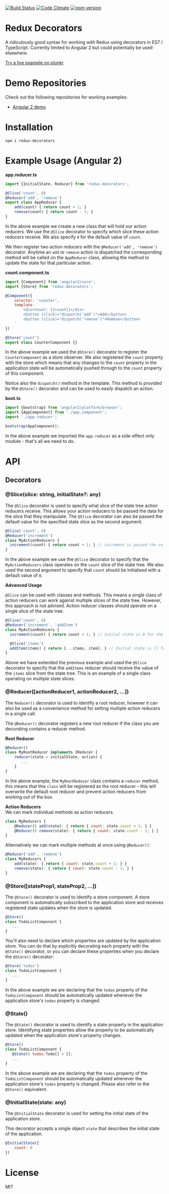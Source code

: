 [![Build Status](https://travis-ci.org/KarlPurk/redux-decorators.svg?branch=master)](https://travis-ci.org/KarlPurk/redux-decorators) [![Code Climate](https://codeclimate.com/github/KarlPurk/redux-decorators/badges/gpa.svg)](https://codeclimate.com/github/KarlPurk/redux-decorators) [![npm version](https://badge.fury.io/js/redux-decorators.svg)](https://badge.fury.io/js/redux-decorators)

# Redux Decorators

A ridiculously good syntax for working with Redux using decorators in ES7 / TypeScript.  Currently limited to Angular 2 but could potentially be used elsewhere.

<a href="http://plnkr.co/edit/1R31jl2qw0NbEz75ul9L?p=preview" target="_blank">Try a live example on plunkr</a>

# Demo Repositories

Check out the following repositories for working examples:

 - <a href="https://github.com/KarlPurk/redux-decorators-ng2-demo">Angular 2 demo</a>

# Installation

```
npm i redux-decorators
```

# Example Usage (Angular 2)

**app.reducer.ts**  

```js
import {InitialState, Reducer} from 'redux-decorators';

@Slice('count', 0)
@Reducer('add', 'remove')
export class AppReducer {
    add(count) { return count + 1; }
    remove(count) { return count - 1; }
}
```

In the above example we create a new class that will hold our action reducers.  We use the `@Slice` decorator to specify which slice these action reducers receive.  We also specify `0` for the default value of `count`.  

We then register two action reducers with the `@Reducer('add', 'remove')` decorator.  Anytime an `add` or `remove` action is dispatched the corresponding method will be called on the `AppReducer` class, allowing the method to update the state for that particular action.

**count.component.ts**  

```js
import {Component} from 'angular2/core';
import {Store} from 'redux-decorators';

@Component({
    selector: 'counter',
    template: `
        <div>Count: {{count}}</div>
        <button (click)="dispatch('add')">Add</button>
        <button (click)="dispatch('remove')">Remove</button>
    `
})

@Store('count')
export class CounterComponent {}
```

In the above example we used the `@Store()` decorator to register the `CounterComponent` as a store observer.  We also registered the `count` property with the store which means that any changes to the `count` property in the application state will be automatically pushed through to the `count` property of this component.

Notice also the `dispatch()` method in the template.  This method is provided by the `@Store()` decorator and can be used to easily dispatch an action.

**boot.ts**  

```js
import {bootstrap} from 'angular2/platform/browser';
import {AppComponent} from './app.component';
import './app.reducer';

bootstrap(AppComponent);
```

In the above example we imported the `app.reducer` as a side-effect only module - that's all we need to do.

# API

## Decorators

### @Slice(slice: string, initialState?: any)

The `@Slice` decorator is used to specify what slice of the state tree action reducers receive.  This allows your action reducers to be passed the data for the slice that they manipulate.  The `@Slice` decorator can also be passed the default value for the specified state slice as the second argument.

```js
@Slice('count', 0)
@Reducer('increment')
class MyActionReducers {
  increment(count) { return count + 1; } // increment is passed the value of the count slice
}
```

In the above example we use the `@Slice` decorator to specify that the `MyActionReducers` class operates on the `count` slice of the state tree.  We also used the second argument to specify that `count` should be initialised with a default value of `0`.

**Advanced Usage**  

`@Slice` can be used with classes and methods.  This means a single class of action reducers can work against multiple slices of the state tree.  However, this approach is not advised.  Action reducer classes should operate on a single slice of the state tree.

```js
@Slice('count', 0)
@Reducer('increment', 'addItem')
class MyActionReducers {
  increment(count) { return count + 1; } // Initial state is 0 for the count slice

  @Slice('items')
  addItem(items) { return [...items, item]; } // Initial state is [] for the items slice
}
```

Above we have extended the previous example and used the `@Slice` decorator to specify that the `addItems` reducer should receive the value of the `items` slice from the state tree.  This is an example of a single class operating on multiple state slices.

### @Reducer([actionReducer1, actionReducer2, ...])

The `Reducer()` decorator is used to identify a root reducer, however it can also be used as a convenience method for setting multiple action reducers in a single call.

The `@Reducer()` decorator registers a new root reducer if the class you are decorating contains a reducer method.

**Root Reducer**
```js
@Reducer()
class MyRootReducer implements IReducer {
    reducer(state = initialState, action) {
       ...
    }
}
```

In the above example, the `MyRootReducer` class contains a `reducer` method, this means that this `class` will be registered as the root reducer - this will overwrite the default root reducer and prevent action reducers from working out of the box.

**Action Reducers**  
We can mark individual methods as action reducers.
```js
class MyReducers {
    @Reducer() add(state): { return { count: state.count + 1; } }
    @Reducer() remove(state): { return { count: state.count - 1; } }
}
```

Alternatively we can mark multiple methods at once using `@Reducer()`:

```js
@Reducer('add', 'remove')
class MyReducers {
    add(state): { return { count: state.count + 1; } }
    remove(state): { return { count: state.count - 1; } }
}
```

### @Store([stateProp1, stateProp2, ...])

The `@Store()` decorator is used to identify a store component.  A store component is automatically subscribed to the application store and receives registered state updates when the store is updated.

```js
@Store()
class TodoListComponent {
   ...
}
```

You'll also need to declare which properties are updated by the application store. You can do that by explicitly decorating each property with the `@State()` decorator, or you can declare these properties when you declare the `@Store()` decorator:

```js
@Store('todos')
class TodoListComponent {
   ...
}
```

In the above example we are declaring that the `todos` property of the
`TodoListComponent` should be automatically updated whenever the application store's `todos` property is changed.

### @State()

The `@State()` decorator is used to identify a state property in the application store.  Identifying state properties allow the property to be automatically updated when the application store's property changes.

```js
@Store()
class TodoListComponent {
   @State() todos:Todo[] = [];
   ...
}
```

In the above example we are declaring that the `todos` property of the
`TodoListComponent` should be automatically updated whenever the application store's `todos` property is changed.  Please also refer to the `@Store()` equivalent.

### @InitialState(state: any)

The `@InitialState` decorator is used for setting the initial state of the
application store.

This decorator accepts a single object `state` that describes the initial state of the application.

```js
@InitialState({
    count: 0
})
```

# License

MIT
